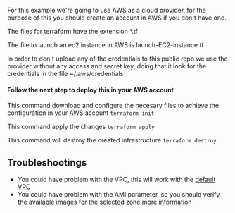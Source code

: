 For this example we're going to use AWS as a cloud provider, for the purpose of this you should create an account in AWS if you don't have one.

The files for terraform have the extension *.tf

The file to launch an ec2 instance in AWS is
launch-EC2-instance.tf

In order to don't upload any of the credentials to this public repo we use the provider without any access and secret key, doing that it look for the credentials in the file ~/.aws/credentials


#### Follow the next step to deploy this in your AWS account

This command download and configure the necesary files to achieve the configuration in your AWS account
`terraform init`

This command apply the changes
`terraform apply`

This command will destroy the created infrastructure
`terraform destroy`


## Troubleshootings

 - You could have problem with the VPC, this will work with the [default VPC](https://docs.aws.amazon.com/vpc/latest/userguide/default-vpc.html?shortFooter=true#create-default-vpc)
 - You could have problem with the AMI parameter, so you should verify the available images for the selected zone [more information](https://docs.aws.amazon.com/AWSEC2/latest/UserGuide/finding-an-ami.html?shortFooter=true#finding-an-ami-console)

